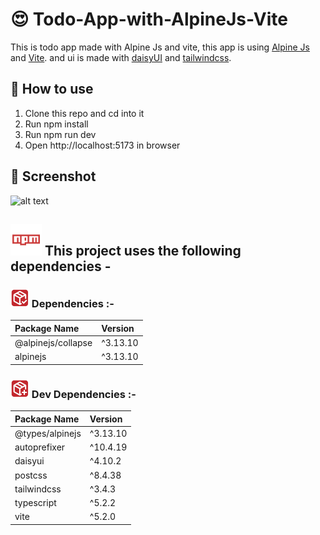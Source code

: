 # 😍 Todo-App-with-AlpineJs-Vite

This is todo app made with Alpine Js and vite, this app is using [Alpine Js](https://alpinejs.dev/) and [Vite](https://vitejs.dev/).
and ui is made with [daisyUI](https://daisyui.com/) and [tailwindcss](https://tailwindcss.com/).

## 🤣 How to use

1. Clone this repo and cd into it
2. Run npm install
3. Run npm run dev
4. Open http://localhost:5173 in browser

## 🤔 Screenshot

![alt text](https://i.imgur.com/08RbSvh.png)

## <img width="50" src="https://raw.githubusercontent.com/devgauravjatt/NodeDevTable/main/images/npm.svg" /> This project uses the following dependencies -

### <img width="30" src="https://raw.githubusercontent.com/devgauravjatt/NodeDevTable/main/images/main.svg" /> Dependencies :-
| Package Name       | Version  |
| :----------------- | :------- |
| @alpinejs/collapse | ^3.13.10 |
| alpinejs           | ^3.13.10 |

### <img width="30" src="https://raw.githubusercontent.com/devgauravjatt/NodeDevTable/main/images/dev.svg" /> Dev Dependencies :-
| Package Name    | Version  |
| :-------------- | :------- |
| @types/alpinejs | ^3.13.10 |
| autoprefixer    | ^10.4.19 |
| daisyui         | ^4.10.2  |
| postcss         | ^8.4.38  |
| tailwindcss     | ^3.4.3   |
| typescript      | ^5.2.2   |
| vite            | ^5.2.0   |


